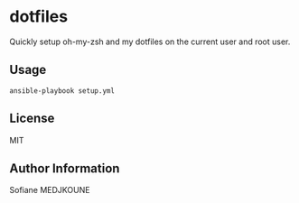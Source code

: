 dotfiles
========

Quickly setup oh-my-zsh and my dotfiles on the current user and root user.

Usage
-----

```SHELL
ansible-playbook setup.yml
```

License
-------

MIT

Author Information
------------------

Sofiane MEDJKOUNE
